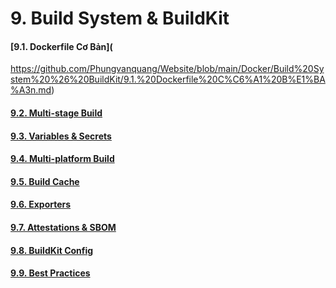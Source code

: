 # 9. Build System & BuildKit



#### [9.1. Dockerfile Cơ Bản](
https://github.com/Phungvanquang/Website/blob/main/Docker/Build%20System%20%26%20BuildKit/9.1.%20Dockerfile%20C%C6%A1%20B%E1%BA%A3n.md)
#### [9.2. Multi-stage Build](https://github.com/Phungvanquang/Website/blob/main/Docker/Build%20System%20%26%20BuildKit/9.2.%20Multi-stage%20Build.md)
#### [9.3. Variables & Secrets](https://github.com/Phungvanquang/Website/blob/main/Docker/Build%20System%20%26%20BuildKit/9.3.%20Variables%20%26%20Secrets.md)
#### [9.4. Multi-platform Build](https://github.com/Phungvanquang/Website/blob/main/Docker/Build%20System%20%26%20BuildKit/9.4.%20Multi-platform%20Build.md)

#### [9.5. Build Cache](https://github.com/Phungvanquang/Website/blob/main/Docker/Build%20System%20%26%20BuildKit/9.5.%20Build%20Cache.md)

#### [9.6. Exporters](https://github.com/Phungvanquang/Website/blob/main/Docker/Build%20System%20%26%20BuildKit/9.6.%20Exporters.md)

#### [9.7. Attestations & SBOM](https://github.com/Phungvanquang/Website/blob/main/Docker/Build%20System%20%26%20BuildKit/9.7.%20Attestations%20%26%20SBOM.md)

#### [9.8. BuildKit Config](https://github.com/Phungvanquang/Website/blob/main/Docker/Build%20System%20%26%20BuildKit/9.8.%20BuildKit%20Config.md)

#### [9.9. Best Practices](https://github.com/Phungvanquang/Website/blob/main/Docker/Build%20System%20%26%20BuildKit/9.9.%20Best%20Practices.md)

